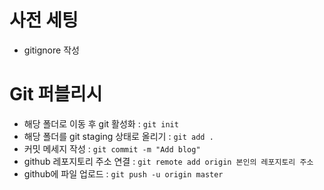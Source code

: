 # 사전 세팅
- gitignore 작성

# Git 퍼블리시
- 해당 폴더로 이동 후 git 활성화 : 
`git init`
- 해당 폴더를 git staging 상태로 올리기 : 
`git add .`
- 커밋 메세지 작성 : 
`git commit -m "Add blog"`
- github 레포지토리 주소 연결 : 
`git remote add origin 본인의 레포지토리 주소`
- github에 파일 업로드 : 
`git push -u origin master`

